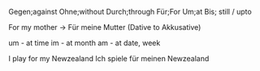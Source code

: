 Gegen;against
Ohne;without
Durch;through
Für;For
Um;at
Bis; still / upto

For my mother -> Für meine Mutter (Dative to Akkusative)

um - at time
im - at month 
am  - at date, week

I play for my Newzealand
Ich spiele für meinen Newzealand

 